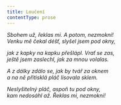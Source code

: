 ```yaml
---
title: Loučení
contentType: prose
---
```


<section>

_Sbohem už, řeklas mi. A potom, nezmokni!  
Venku mě čekal déšť, slyšel jsem pod okny,_

</section>

<section>

_jak z kapky na kapku přešlápl. Vrať se zas,  
ještě jsem zaslechl, jak za mnou volalas._

</section>

<section>

_A z dálky zdálo se, jak by tvář za oknem  
a na ně přitisklá pláč lisovala sklem._

</section>

<section>

_Neslyšitelný pláč, aspoň tu pod okny,  
kam nedosáhl až. Řeklas mi, nezmokni!_

</section>

